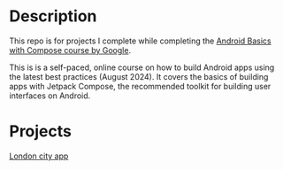 # Description

This repo is for projects I complete while completing the [Android Basics with Compose course by Google](https://developer.android.com/courses/android-basics-compose/course). 

This is is a self-paced, online course on how to build Android apps using the latest best practices (August 2024). It covers the basics of building apps with Jetpack Compose, the recommended toolkit for building user interfaces on Android.

# Projects
[London city app](./unit-4-navigation-and-app-architecture/pathway-3-adapt-for-different-screen-sizes/my-city-app)
